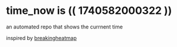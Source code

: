 # time_now is (( 1740582000322 ))

an automated repo that shows the currnent time

inspired by [breakingheatmap](https://github.com/breakingheatmap/breakingheatmap)